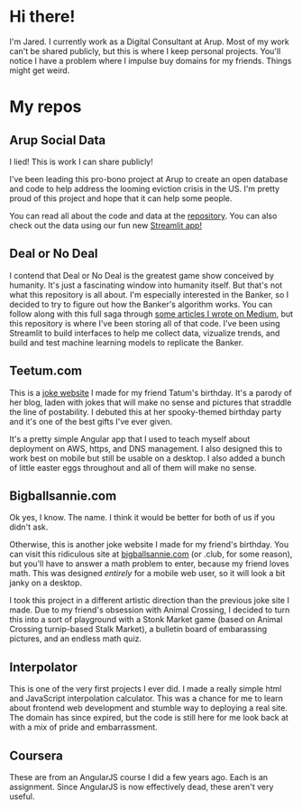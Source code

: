 # Hi there!
I'm Jared. I currently work as a Digital Consultant at Arup. Most of my work can't be shared publicly, but this is where I keep personal projects. You'll notice I have a problem where I impulse buy domains for my friends. Things might get weird. 


# My repos
## Arup Social Data
I lied! This is work I can share publicly!

I've been leading this pro-bono project at Arup to create an open database and code to help address the looming eviction crisis in the US. I'm pretty proud of this project and hope that it can help some people. 

You can read all about the code and data at the [repository](https://github.com/arup-group/social-data). You can also check out the data using our fun new [Streamlit app!](https://share.streamlit.io/arup-group/social-data/run.py)

## Deal or No Deal
I contend that Deal or No Deal is the greatest game show conceived by humanity. It's just a fascinating window into humanity itself. But that's not what this repository is all about. I'm especially interested in the Banker, so I decided to try to figure out how the Banker's algorithm works. You can follow along with this full saga through [some articles I wrote on Medium](https://towardsdatascience.com/i-figured-out-how-deal-or-no-deal-works-kind-of-875e63a8cef6), but this repository is where I've been storing all of that code. I've been using Streamlit to build interfaces to help me collect data, vizualize trends, and build and test machine learning models to replicate the Banker. 

## Teetum.com
This is a [joke website](https://teetum.com/blog) I made for my friend Tatum's birthday. It's a parody of her blog, laden with jokes that will make no sense and pictures that straddle the line of postability. I debuted this at her spooky-themed birthday party and it's one of the best gifts I've ever given.

 It's a pretty simple Angular app that I used to teach myself about deployment on AWS, https, and DNS management. I also designed this to work best on mobile but still be usable on a desktop. I also added a bunch of little easter eggs throughout and all of them will make no sense. 

## Bigballsannie.com
Ok yes, I know. The name. I think it would be better for both of us if you didn't ask. 

Otherwise, this is another joke website I made for my friend's birthday. You can visit this ridiculous site at [bigballsannie.com](https://bigballsannie.com/) (or .club, for some reason), but you'll have to answer a math problem to enter, because my friend loves math. This was designed _entirely_ for a mobile web user, so it will look a bit janky on a desktop. 

I took this project in a different artistic direction than the previous joke site I made. Due to my friend's obsession with Animal Crossing, I decided to turn this into a sort of playground with a Stonk Market game (based on Animal Crossing turnip-based Stalk Market), a bulletin board of embarassing pictures, and an endless math quiz.

## Interpolator
This is one of the very first projects I ever did. I made a really simple html and JavaScript interpolation calculator. This was a chance for me to learn about frontend web development and stumble way to deploying a real site. The domain has since expired, but the code is still here for me look back at with a mix of pride and embarrassment. 

## Coursera
These are from an AngularJS course I did a few years ago. Each is an assignment. Since AngularJS is now effectively dead, these aren't very useful.
